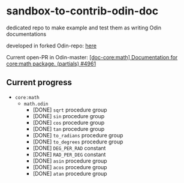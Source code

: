 # sandbox-to-contrib-odin-doc
dedicated repo to make example and test them as writing Odin documentations

developed in forked Odin-repo: [here](https://github.com/kelreeeeey/Odin)

Current open-PR in Odin-master: [[doc-core:math] Documentation for core:math package. (partials) #4961](https://github.com/odin-lang/Odin/pull/4961)

## Current progress

- `core:math`
    - `math.odin`
        - [DONE] `sqrt` procedure group
        - [DONE] `sin` procedure group
        - [DONE] `cos` procedure group
        - [DONE] `tan` procedure group
        - [DONE] `to_radians` procedure group
        - [DONE] `to_degrees` procedure group
        - [DONE] `DEG_PER_RAD` constant
        - [DONE] `RAD_PER_DEG` constant
        - [DONE] `asin` procedure group
        - [DONE] `acos` procedure group
        - [DONE] `atan` procedure group
